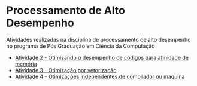 # Processamento de Alto Desempenho

Atividades realizadas na disciplina de processamento de alto desempenho no programa de Pós Graduação em Ciência da Computação

- [Atividade 2 - Otimizando o desempenho de códigos para afinidade de memória](https://github.com/lellisls/PAD/tree/master/at02-cache)
- [Atividade 3 - Otimização por vetorização](https://github.com/lellisls/PAD/tree/master/at03-avx)
- [Atividade 4 - Otimizações independentes de compilador ou maquina](https://github.com/lellisls/PAD/tree/master/at04-life)
